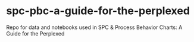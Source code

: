 # spc-pbc-a-guide-for-the-perplexed
Repo for data and notebooks used in SPC & Process Behavior Charts: A Guide for the Perplexed 
